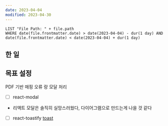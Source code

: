 ```yaml
---
date: 2023-04-04
modified: 2023-04-30
---
```


```dataview
LIST "File Path: " + file.path
WHERE date(file.frontmatter.date) > date(2023-04-04) - dur(1 day) AND date(file.frontmatter.date) < date(2023-04-04) + dur(1 day)
```

## 한 일

## 목표 설정

PDF 기반 매핑
오류 랑 모달 처리

- [ ] react-modal
- 리액트 모달은 솔직히 실망스러웠다, 다이어그램으로 만드는게 나을 것 같다
- [ ] react-toastify
      [toast](../../../front/react-toast/toast/toast)
